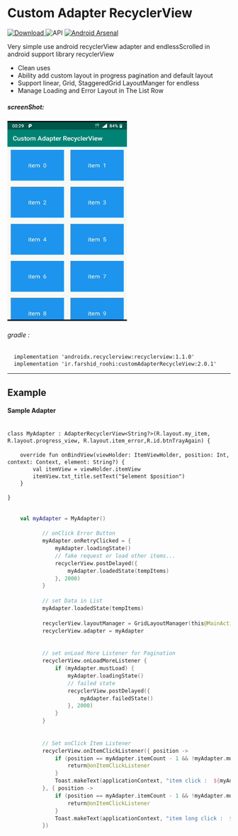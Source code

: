 # Custom Adapter RecyclerView

[ ![Download](https://api.bintray.com/packages/farshidroohi/CustomAdapterRecyclerview/CustomAdapterRecyclerview/images/download.svg?version=1.0.5) ](https://bintray.com/farshidroohi/CustomAdapterRecyclerview/CustomAdapterRecyclerview/1.0.5/link)
  ![API](https://img.shields.io/badge/API-14%2B-blue.svg?style=flat) [![Android Arsenal](https://img.shields.io/badge/Android%20Arsenal-Custom%20Adapter%20RecyclerView-blue.svg?style=flat)](https://android-arsenal.com/details/1/7759)



Very simple use android recyclerView adapter and endlessScrolled in android support library recyclerView 

- Clean uses
- Ability add custom layout in progress pagination and default layout
- Support linear, Grid, StaggeredGrid LayoutManger for endless
- Manage Loading and Error Layout in The List Row

##### screenShot: 
 
 <img src="https://raw.githubusercontent.com/FarshidRoohi/CustomAdapterRecyclerview/master/art/custom_adapter.gif" alt="screen show" width="270px" height="450px">


 ###### gradle :   
  
```Gradle  
  implementation 'androidx.recyclerview:recyclerview:1.1.0'
  implementation 'ir.farshid_roohi:customAdapterRecycleView:2.0.1'
 ```  
 <hr>
 
## Example

#### Sample Adapter 

```Kotiln

class MyAdapter : AdapterRecyclerView<String?>(R.layout.my_item, R.layout.progress_view, R.layout.item_error,R.id.btnTrayAgain) {

    override fun onBindView(viewHolder: ItemViewHolder, position: Int, context: Context, element: String?) {
        val itemView = viewHolder.itemView
        itemView.txt_title.setText("$element $position")
    }

}
```

```Kotlin

    val myAdapter = MyAdapter()

           // onClick Error Button
           myAdapter.onRetryClicked = {
               myAdapter.loadingState()
               // fake request or load other items...
               recyclerView.postDelayed({
                   myAdapter.loadedState(tempItems)
               }, 2000)
           }

           // set Data in List
           myAdapter.loadedState(tempItems)

           recyclerView.layoutManager = GridLayoutManager(this@MainActivity, 2)
           recyclerView.adapter = myAdapter


           // set onLoad More Listener for Pagination
           recyclerView.onLoadMoreListener {
               if (myAdapter.mustLoad) {
                   myAdapter.loadingState()
                   // failed state
                   recyclerView.postDelayed({
                       myAdapter.failedState()
                   }, 2000)
               }
           }


           // Set onClick Item Listener
           recyclerView.onItemClickListener({ position ->
               if (position == myAdapter.itemCount - 1 && !myAdapter.mustLoad) {
                   return@onItemClickListener
               }
               Toast.makeText(applicationContext, "item click :  ${myAdapter.getItem(position)}$position", Toast.LENGTH_SHORT).show()
           }, { position ->
               if (position == myAdapter.itemCount - 1 && !myAdapter.mustLoad) {
                   return@onItemClickListener
               }
               Toast.makeText(applicationContext, "item long click :  ${myAdapter.getItem(position)}$position", Toast.LENGTH_SHORT).show()
           })
```
